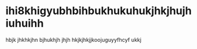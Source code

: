 # ihi8khigyubhbihbukhukuhukjhkjhujhiuhuihh
hbjk
jhkhkjhn
bjhukhjh
jhjh
hkjkjhkjjkoojuguyyfhcyf
ukkj

